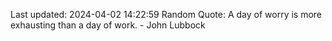 Last updated: 2024-04-02 14:22:59
Random Quote: A day of worry is more exhausting than a day of work. - John Lubbock
